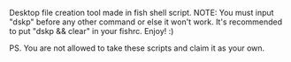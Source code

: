 Desktop file creation tool made in fish shell script. NOTE: You must input "dskp" before any other command or else it won't work. It's recommended to put "dskp && clear" in your fishrc. Enjoy! :)

PS. You are not allowed to take these scripts and claim it as your own.
